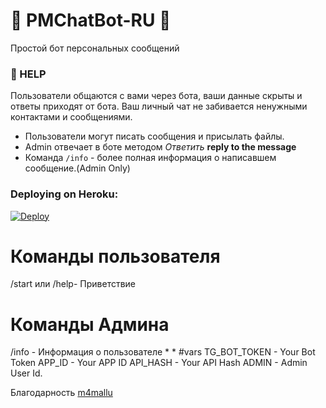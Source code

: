 # 🤖 PMChatBot-RU 🤖
Простой бот персональных сообщений
### 💠 HELP
Пользователи общаются с вами через бота, ваши данные скрыты и ответы приходят от бота.
Ваш личный чат не забивается ненужными контактами и сообщениями.
- Пользователи могут писать сообщения и присылать файлы.
- Admin отвечает в боте методом *Ответить* **reply to the message** 
- Команда `/info` - более полная информация о написавшем сообщение.(Admin Only)

### Deploying on Heroku:

[![Deploy](https://www.herokucdn.com/deploy/button.svg)](https://heroku.com/deploy?template=https://github.com/anvikVRN/PMChatbot-RU)

# Команды пользователя
/start или /help- Приветствие
# Команды Админа
/info - Информация о пользователе
*
*
#vars
TG_BOT_TOKEN - Your Bot Token
APP_ID - Your APP ID
API_HASH - Your API Hash
ADMIN - Admin User Id.

Благодарность
[m4mallu](https://github.com/m4mallu/PMChatbot)
